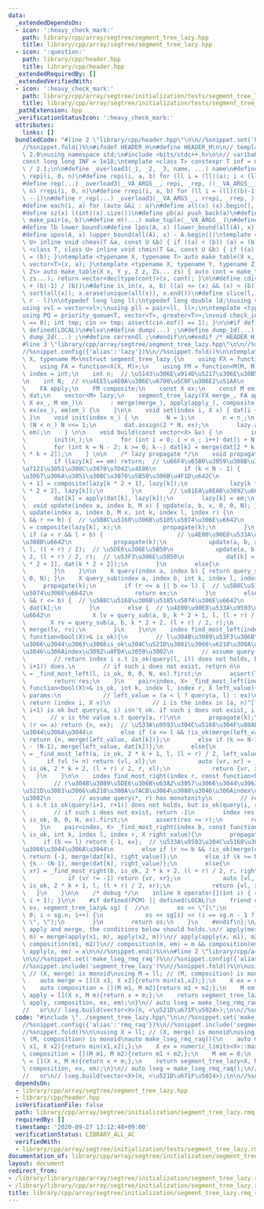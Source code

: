```yaml
---
data:
  _extendedDependsOn:
  - icon: ':heavy_check_mark:'
    path: library/cpp/array/segtree/segment_tree_lazy.hpp
    title: library/cpp/array/segtree/segment_tree_lazy.hpp
  - icon: ':question:'
    path: library/cpp/header.hpp
    title: library/cpp/header.hpp
  _extendedRequiredBy: []
  _extendedVerifiedWith:
  - icon: ':heavy_check_mark:'
    path: library/cpp/array/segtree/initialization/tests/segment_tree_lazy.rmq_raq.test.cpp
    title: library/cpp/array/segtree/initialization/tests/segment_tree_lazy.rmq_raq.test.cpp
  _pathExtension: hpp
  _verificationStatusIcon: ':heavy_check_mark:'
  attributes:
    links: []
  bundledCode: "#line 2 \"library/cpp/header.hpp\"\n\n//%snippet.set('header')%\n\
    //%snippet.fold()%\n#ifndef HEADER_H\n#define HEADER_H\n\n// template version\
    \ 2.0\nusing namespace std;\n#include <bits/stdc++.h>\n\n// varibable settings\n\
    const long long INF = 1e18;\ntemplate <class T> constexpr T inf = numeric_limits<T>::max()\
    \ / 2.1;\n\n#define _overload3(_1, _2, _3, name, ...) name\n#define _rep(i, n)\
    \ repi(i, 0, n)\n#define repi(i, a, b) for (ll i = (ll)(a); i < (ll)(b); ++i)\n\
    #define rep(...) _overload3(__VA_ARGS__, repi, _rep, )(__VA_ARGS__)\n#define _rrep(i,\
    \ n) rrepi(i, 0, n)\n#define rrepi(i, a, b) for (ll i = (ll)((b)-1); i >= (ll)(a);\
    \ --i)\n#define r_rep(...) _overload3(__VA_ARGS__, rrepi, _rrep, )(__VA_ARGS__)\n\
    #define each(i, a) for (auto &&i : a)\n#define all(x) (x).begin(), (x).end()\n\
    #define sz(x) ((int)(x).size())\n#define pb(a) push_back(a)\n#define mp(a, b)\
    \ make_pair(a, b)\n#define mt(...) make_tuple(__VA_ARGS__)\n#define ub upper_bound\n\
    #define lb lower_bound\n#define lpos(A, x) (lower_bound(all(A), x) - A.begin())\n\
    #define upos(A, x) (upper_bound(all(A), x) - A.begin())\ntemplate <class T, class\
    \ U> inline void chmax(T &a, const U &b) { if ((a) < (b)) (a) = (b); }\ntemplate\
    \ <class T, class U> inline void chmin(T &a, const U &b) { if ((a) > (b)) (a)\
    \ = (b); }\ntemplate <typename X, typename T> auto make_table(X x, T a) { return\
    \ vector<T>(x, a); }\ntemplate <typename X, typename Y, typename Z, typename...\
    \ Zs> auto make_table(X x, Y y, Z z, Zs... zs) { auto cont = make_table(y, z,\
    \ zs...); return vector<decltype(cont)>(x, cont); }\n\n#define cdiv(a, b) (((a)\
    \ + (b)-1) / (b))\n#define is_in(x, a, b) ((a) <= (x) && (x) < (b))\n#define uni(x)\
    \ sort(all(x)); x.erase(unique(all(x)), x.end())\n#define slice(l, r) substr(l,\
    \ r - l)\n\ntypedef long long ll;\ntypedef long double ld;\nusing vl = vector<ll>;\n\
    using vvl = vector<vl>;\nusing pll = pair<ll, ll>;\n\ntemplate <typename T>\n\
    using PQ = priority_queue<T, vector<T>, greater<T>>;\nvoid check_input() { assert(cin.eof()\
    \ == 0); int tmp; cin >> tmp; assert(cin.eof() == 1); }\n\n#if defined(PCM) ||\
    \ defined(LOCAL)\n#else\n#define dump(...) ;\n#define dump_1d(...) ;\n#define\
    \ dump_2d(...) ;\n#define cerrendl ;\n#endif\n\n#endif /* HEADER_H */\n//%snippet.end()%\n\
    #line 3 \"library/cpp/array/segtree/segment_tree_lazy.hpp\"\n\n//%snippet.set('segment_tree_lazy')%\n\
    //%snippet.config({'alias':'lazy'})%\n//%snippet.fold()%\n\ntemplate <typename\
    \ X, typename M>\nstruct segment_tree_lazy {\n    using FX = function<X(X, X)>;\n\
    \    using FA = function<X(X, M)>;\n    using FM = function<M(M, M)>;\n    using\
    \ index = int;\n    int n;  // \u5143\u306E\u914D\u5217\u306E\u30B5\u30A4\u30BA\
    \n    int N;  // n\u4EE5\u4E0A\u306E\u6700\u5C0F\u306E2\u51AA\n    FX merge;\n\
    \    FA apply;\n    FM composite;\n    const X ex;\n    const M em;\n    vector<X>\
    \ dat;\n    vector<M> lazy;\n    segment_tree_lazy(FX merge_, FA apply_, FM composite_,\
    \ X ex_, M em_)\n        : merge(merge_), apply(apply_), composite(composite_),\
    \ ex(ex_), em(em_) {\n    }\n\n    void set(index i, X x) { dat[i + n - 1] = x;\
    \ }\n    void init(index n_) { \n        N = 1;\n        n = n_;\n        while\
    \ (N < n_) N <<= 1;\n        dat.assign(2 * N, ex);\n        lazy.assign(2 * N,\
    \ em);\n    } \n\n    void build(const vector<X> &v) { \n        int n_ = v.size();\n\
    \        init(n_);\n        for (int i = 0; i < n_; i++) dat[i + N - 1] = v[i];\n\
    \        for (int k = N - 2; k >= 0; k--) dat[k] = merge(dat[2 * k + 1], dat[2\
    \ * k + 2]);\n    } \n\n    /* lazy propagate */\n    void propagate(int k) {\n\
    \        if (lazy[k] == em) return;  // \u66F4\u65B0\u3059\u308B\u3082\u306E\u304C\
    \u7121\u3051\u308C\u3070\u7D42\u4E86\n        if (k < N - 1) {            // \u8449\
    \u3067\u306A\u3051\u308C\u3070\u5B50\u306B\u4F1D\u642C\n            lazy[k * 2\
    \ + 1] = composite(lazy[k * 2 + 1], lazy[k]);\n            lazy[k * 2 + 2] = composite(lazy[k\
    \ * 2 + 2], lazy[k]);\n        }\n        // \u81EA\u8EAB\u3092\u66F4\u65B0\n\
    \        dat[k] = apply(dat[k], lazy[k]);\n        lazy[k] = em;\n    }\n\n  \
    \  void update(index a, index b, M x) { update(a, b, x, 0, 0, N); }\n    void\
    \ update(index a, index b, M x, int k, index l, index r) {\n        if (a <= l\
    \ && r <= b) {  // \u5B8C\u5168\u306B\u5185\u5074\u306E\u6642\n            lazy[k]\
    \ = composite(lazy[k], x);\n            propagate(k);\n        }\n        else\
    \ if (a < r && l < b) {                     // \u4E00\u90E8\u533A\u9593\u304C\u88AB\
    \u308B\u6642\n            propagate(k);\n            update(a, b, x, k * 2 + 1,\
    \ l, (l + r) / 2);  // \u5DE6\u306E\u5B50\n            update(a, b, x, k * 2 +\
    \ 2, (l + r) / 2, r);  // \u53F3\u306E\u5B50\n            dat[k] = merge(dat[k\
    \ * 2 + 1], dat[k * 2 + 2]);\n        }\n        else{\n            propagate(k);\n\
    \        }\n    }\n\n    X query(index a, index b) { return query_sub(a, b, 0,\
    \ 0, N); }\n    X query_sub(index a, index b, int k, index l, index r) {\n   \
    \     propagate(k);\n        if (r <= a || b <= l) {  // \u5B8C\u5168\u306B\u5916\
    \u5074\u306E\u6642\n            return ex;\n        }\n        else if (a <= l\
    \ && r <= b) {  // \u5B8C\u5168\u306B\u5185\u5074\u306E\u6642\n            return\
    \ dat[k];\n        }\n        else {  // \u4E00\u90E8\u533A\u9593\u304C\u88AB\u308B\
    \u6642\n            X lv = query_sub(a, b, k * 2 + 1, l, (l + r) / 2);\n     \
    \       X rv = query_sub(a, b, k * 2 + 2, (l + r) / 2, r);\n            return\
    \ merge(lv, rv);\n        }\n    }\n\n    index find_most_left(index l, const\
    \ function<bool(X)>& is_ok){\n        // l\u304B\u3089\u53F3\u306B\u63A2\u3057\
    \u3066\u3044\u3063\u3066is_ok\u304C\u521D\u3081\u3066\u6210\u308A\u7ACB\u3064\u3088\
    \u3046\u306Aindex\u3092\u8FD4\u3059\u3002\n        // assume query(l, *) has monotonity\n\
    \        // return index i s.t is_ok(query(l, i)) does not holds, but is_ok(query(l,\
    \ i+1)) does.\n        // if such i does not exist, return n\n        index res\
    \ = _find_most_left(l, is_ok, 0, 0, N, ex).first;\n        assert(l <= res);\n\
    \        return res;\n    }\n    pair<index, X> _find_most_left(index a, const\
    \ function<bool(X)>& is_ok, int k, index l, index r, X left_value){\n        //\
    \ params:\n            // left_value = (a < l ? query(a, l) : ex)\n        //\
    \ return (index i, X v)\n            // i is the index in [a, n)^[l, r) s.t query(a,\
    \ i+1) is ok but query(a, i) isn't ok. if such i does not exist, i = n\n     \
    \       // v is the value s.t query(a, r)\n\n        propagate(k);\n        if\
    \ (r <= a) return {n, ex};  // \u533A\u9593\u304C\u5168\u304F\u88AB\u3063\u3066\
    \u3044\u306A\u3044\n        else if (a <= l && !is_ok(merge(left_value, dat[k])))\
    \ return {n, merge(left_value, dat[k])};\n        else if (k >= N-1) return {k\
    \ - (N-1), merge(left_value, dat[k])};\n        else{\n            auto [vl, xl]\
    \ = _find_most_left(a, is_ok, 2 * k + 1, l, (l + r) / 2, left_value);\n      \
    \      if (vl != n) return {vl, xl};\n            auto [vr, xr] = _find_most_left(a,\
    \ is_ok, 2 * k + 2, (l + r) / 2, r, xl);\n            return {vr, xr};\n     \
    \   }\n    }\n\n    index find_most_right(index r, const function<bool(X)>& is_ok){\n\
    \        // r\u304B\u3089\u5DE6\u306B\u63A2\u3057\u3066\u3044\u3063\u3066is_ok\u304C\
    \u521D\u3081\u3066\u6210\u308A\u7ACB\u3064\u3088\u3046\u306Aindex\u3092\u8FD4\u3059\
    \u3002\n        // assume query(*, r) has monotonity\n        // return index\
    \ i s.t is_ok(query(i+1, r+1)) does not holds, but is_ok(query(i, r+1)) does.\n\
    \        // if such i does not exist, return -1\n        index res = _find_most_right(r+1,\
    \ is_ok, 0, 0, N, ex).first;\n        assert(res <= r);\n        return res;\n\
    \    }\n    pair<index, X> _find_most_right(index b, const function<bool(X)>&\
    \ is_ok, int k, index l, index r, X right_value){\n        propagate(k);\n   \
    \     if (b <= l) return {-1, ex};  // \u533A\u9593\u304C\u5168\u304F\u88AB\u3063\
    \u3066\u3044\u306A\u3044\n        else if (r <= b && !is_ok(merge(dat[k], right_value)))\
    \ return {-1, merge(dat[k], right_value)};\n        else if (k >= N-1) return\
    \ {k - (N-1), merge(dat[k], right_value)};\n        else{\n            auto [vr,\
    \ xr] = _find_most_right(b, is_ok, 2 * k + 2, (l + r) / 2, r, right_value);\n\
    \            if (vr != -1) return {vr, xr};\n            auto [vl, xl] = _find_most_right(b,\
    \ is_ok, 2 * k + 1, l, (l + r) / 2, xr);\n            return {vl, xl};\n     \
    \   }\n    }\n\n    /* debug */\n    inline X operator[](int i) { return query(i,\
    \ i + 1); }\n\n    #if defined(PCM) || defined(LOCAL)\n    friend ostream& operator<<(ostream&\
    \ os, segment_tree_lazy& sg) {  //\n        os << \"[\";\n        for (int i =\
    \ 0; i < sg.n; i++) {\n            os << sg[i] << (i == sg.n - 1 ? \"]\\n\" :\
    \ \", \");\n        }\n        return os;\n    }\n    #endif\n};\n// Regarding\
    \ apply and merge, the conditions below should holds.\n// apply(merge(x1, x2),\
    \ m) = merge(apply(x1, m), apply(x2, m))\n// apply(apply(x, m1), m2) = apply(x,\
    \ composition(m1, m2))\n// composition(m, em) = m && composition(em, m) = m &&\
    \ apply(x, em) = x\n\n//%snippet.end()%\n\n#line 2 \"library/cpp/array/segtree/initialization/segment_tree_lazy.rmq_raq.hpp\"\
    \n\n//%snippet.set('make_lseg_rmq_raq')%\n//%snippet.config({'alias':'rmq_raq'})%\n\
    //%snippet.include('segment_tree_lazy')%\n//%snippet.fold()%\n\nusing X = ll;\
    \ // (X, merge) is monoid\nusing M = ll; // (M, composition) is monoid\nauto make_lseg_rmq_raq(){\n\
    \    auto merge = [](X x1, X x2){return min(x1,x2);};\n    X ex = numeric_limits<X>::max();\n\
    \    auto composition = [](M m1, M m2){return m1 + m2;};\n    M em = 0;\n    auto\
    \ apply = [](X x, M m){return x + m;};\n    return segment_tree_lazy<X, M>(merge,\
    \ apply, composition, ex, em);\n}\n// auto lseg = make_lseg_rmq_raq();\n// lseg.build(a);\n\
    //   or\n// lseg.build(vector<X>(n, <\u521D\u671F\u5024>);\n\n//%snippet.end()%\n"
  code: "#include \"../segment_tree_lazy.hpp\"\n\n//%snippet.set('make_lseg_rmq_raq')%\n\
    //%snippet.config({'alias':'rmq_raq'})%\n//%snippet.include('segment_tree_lazy')%\n\
    //%snippet.fold()%\n\nusing X = ll; // (X, merge) is monoid\nusing M = ll; //\
    \ (M, composition) is monoid\nauto make_lseg_rmq_raq(){\n    auto merge = [](X\
    \ x1, X x2){return min(x1,x2);};\n    X ex = numeric_limits<X>::max();\n    auto\
    \ composition = [](M m1, M m2){return m1 + m2;};\n    M em = 0;\n    auto apply\
    \ = [](X x, M m){return x + m;};\n    return segment_tree_lazy<X, M>(merge, apply,\
    \ composition, ex, em);\n}\n// auto lseg = make_lseg_rmq_raq();\n// lseg.build(a);\n\
    //   or\n// lseg.build(vector<X>(n, <\u521D\u671F\u5024>);\n\n//%snippet.end()%\n"
  dependsOn:
  - library/cpp/array/segtree/segment_tree_lazy.hpp
  - library/cpp/header.hpp
  isVerificationFile: false
  path: library/cpp/array/segtree/initialization/segment_tree_lazy.rmq_raq.hpp
  requiredBy: []
  timestamp: '2020-09-27 13:12:48+09:00'
  verificationStatus: LIBRARY_ALL_AC
  verifiedWith:
  - library/cpp/array/segtree/initialization/tests/segment_tree_lazy.rmq_raq.test.cpp
documentation_of: library/cpp/array/segtree/initialization/segment_tree_lazy.rmq_raq.hpp
layout: document
redirect_from:
- /library/library/cpp/array/segtree/initialization/segment_tree_lazy.rmq_raq.hpp
- /library/library/cpp/array/segtree/initialization/segment_tree_lazy.rmq_raq.hpp.html
title: library/cpp/array/segtree/initialization/segment_tree_lazy.rmq_raq.hpp
---
```

